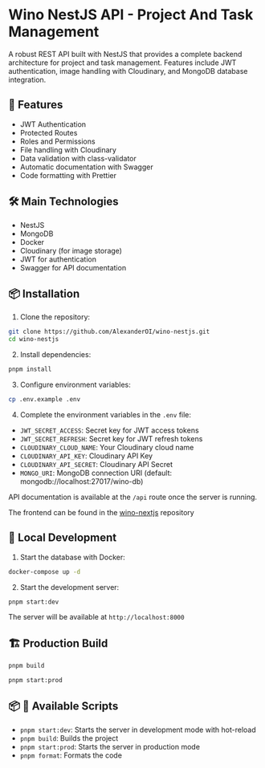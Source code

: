 # Wino NestJS API - Project And Task Management

A robust REST API built with NestJS that provides a complete backend architecture for project and task management. Features include JWT authentication, image handling with Cloudinary, and MongoDB database integration.

## 🚀 Features

- JWT Authentication
- Protected Routes
- Roles and Permissions
- File handling with Cloudinary
- Data validation with class-validator
- Automatic documentation with Swagger
- Code formatting with Prettier

## 🛠️ Main Technologies

- NestJS
- MongoDB
- Docker
- Cloudinary (for image storage)
- JWT for authentication
- Swagger for API documentation

## 📦 Installation

1. Clone the repository:

```bash
git clone https://github.com/AlexanderOI/wino-nestjs.git
cd wino-nestjs
```

2. Install dependencies:

```bash
pnpm install
```

3. Configure environment variables:

```bash
cp .env.example .env
```

4. Complete the environment variables in the `.env` file:

- `JWT_SECRET_ACCESS`: Secret key for JWT access tokens
- `JWT_SECRET_REFRESH`: Secret key for JWT refresh tokens
- `CLOUDINARY_CLOUD_NAME`: Your Cloudinary cloud name
- `CLOUDINARY_API_KEY`: Cloudinary API Key
- `CLOUDINARY_API_SECRET`: Cloudinary API Secret
- `MONGO_URI`: MongoDB connection URI (default: mongodb://localhost:27017/wino-db)

API documentation is available at the `/api` route once the server is running.

The frontend can be found in the [wino-nextjs](https://github.com/AlexanderOI/wino-nextjs) repository

## 🚀 Local Development

1. Start the database with Docker:

```bash
docker-compose up -d
```

2. Start the development server:

```bash
pnpm start:dev
```

The server will be available at `http://localhost:8000`

## 🏗️ Production Build

```bash
pnpm build
```

```bash
pnpm start:prod
```

## 📦 📝 Available Scripts

- `pnpm start:dev`: Starts the server in development mode with hot-reload
- `pnpm build`: Builds the project
- `pnpm start:prod`: Starts the server in production mode
- `pnpm format`: Formats the code
